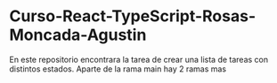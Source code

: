 # Curso-React-TypeScript-Rosas-Moncada-Agustin
En este repositorio encontrara la tarea de crear una lista de tareas con distintos estados. Aparte de la rama main hay 2 ramas mas 
